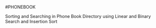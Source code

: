 #PHONEBOOK

Sorting and Searching in Phone Book Directory using Linear and Binary Search and Insertion Sort
